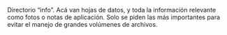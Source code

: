 Directorio “info”. Acá van hojas de datos, y toda la información relevante como fotos o notas de aplicación. Solo se piden las más importantes para evitar el manejo de grandes volúmenes de archivos.
